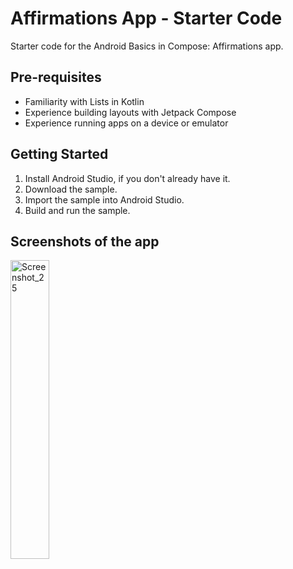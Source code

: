 Affirmations App - Starter Code
================================


Starter code for the Android Basics in Compose: Affirmations app.

Pre-requisites
--------------
* Familiarity with Lists in Kotlin
* Experience building layouts with Jetpack Compose
* Experience running apps on a device or emulator


Getting Started
---------------
1. Install Android Studio, if you don't already have it.
2. Download the sample.
3. Import the sample into Android Studio.
4. Build and run the sample.

## Screenshots of the app
<img width="35%" alt="Screenshot_25" src="https://user-images.githubusercontent.com/92806557/233353578-eb04e2d9-2545-44df-8280-5cf504ab91a2.png">
